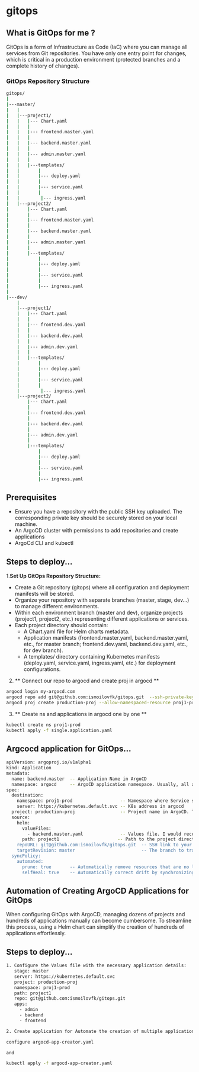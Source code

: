 # gitops
## What is GitOps for me ?
GitOps is a form of Infrastructure as Code (IaC) where you can manage all services from Git repositories. You have only one entry point for changes, which is critical in a production environment (protected branches and a complete history of changes).
### GitOps Repository Structure
```sh
gitops/
|
|---master/
|   |   
|   |---project1/
|   |   |--- Chart.yaml
|   |   |
|   |   |--- frontend.master.yaml
|   |   |    
|   |   |--- backend.master.yaml
|   |   |   
|   |   |--- admin.master.yaml
|   |   |
|   |   |---templates/
|   |       |
|   |       |--- deploy.yaml
|   |       |
|   |       |--- service.yaml
|   |       |
|   |        |--- ingress.yaml
|   |---project2/
|       |--- Chart.yaml
|       |
|       |--- frontend.master.yaml
|       |    
|       |--- backend.master.yaml
|       |   
|       |--- admin.master.yaml
|       |
|       |---templates/
|           |
|           |--- deploy.yaml
|           |
|           |--- service.yaml
|           |
|           |--- ingress.yaml
|
|---dev/
    |   
    |---project1/
    |   |--- Chart.yaml
    |   |
    |   |--- frontend.dev.yaml
    |   |    
    |   |--- backend.dev.yaml
    |   |   
    |   |--- admin.dev.yaml
    |   |
    |   |---templates/
    |       |
    |       |--- deploy.yaml
    |       |
    |       |--- service.yaml
    |       |
    |        |--- ingress.yaml
    |---project2/
        |--- Chart.yaml
        |
        |--- frontend.dev.yaml
        |    
        |--- backend.dev.yaml
        |   
        |--- admin.dev.yaml
        |
        |---templates/
            |
            |--- deploy.yaml
            |
            |--- service.yaml
            |
            |--- ingress.yaml
```
## Prerequisites
* Ensure you have a repository with the public SSH key uploaded. The corresponding private key should be securely stored on your local machine.
* An ArgoCD cluster with permissions to add repositories and create applications
* ArgoCd CLI and kubectl

## Steps to deploy...

1.**Set Up GitOps Repository Structure:**
* Create a Git repository (gitops) where all configuration and deployment manifests will be stored.
* Organize your repository with separate branches (master, stage, dev...) to manage different environments.
* Within each environment branch (master and dev), organize projects (project1, project2, etc.) representing different applications or services.
* Each project directory should contain:
    *   A Chart.yaml file for Helm charts metadata.
    * Application manifests (frontend.master.yaml, backend.master.yaml, etc., for master branch; frontend.dev.yaml, backend.dev.yaml, etc., for dev branch).
    * A templates/ directory containing Kubernetes manifests (deploy.yaml, service.yaml, ingress.yaml, etc.) for deployment configurations.
2. ** Connect our repo to argocd and create proj in argocd **
```sh
argocd login my-argocd.com
argocd repo add git@github.com:ismoilovfk/gitops.git  --ssh-private-key-path .ssh/id_rsa
argocd proj create production-proj --allow-namespaced-resource proj1-prod
```
3. ** Create ns and applications in argocd one by one **
```sh
kubectl create ns proj1-prod
kubectl apply -f single.application.yaml
```
## Argcocd application for GitOps...
```sh
apiVersion: argoproj.io/v1alpha1
kind: Application
metadata:
  name: backend.master  -- Application Name in ArgoCD
  namespace: argocd     -- ArgoCD application namespace. Usually, all applications are located in the argocd namespace, but you locate them anywhere.
spec:
  destination:
    namespace: proj1-prod                  -- Namespace where Service shoud locate
    server: https://kubernetes.default.svc -- K8s address in argocd
  project: production-proj                 -- Project name in ArgoCD. This will not affect the application directly.
  source:
    helm:
      valueFiles:
        - backend.master.yaml              -- Values file. I would recommend adding the stage in the filename. This adds an extra level of protection, ensuring you don't accidentally change something while thinking you're in a different branch. Including the branch and stage in the filename provides clarity on where and what stage you are making changes.
      path: project1                      -- Path to the project directory. This specifies the location of the project's source code and configuration files within the repository.
    repoURL: git@github.com:ismoilovfk/gitops.git  -- SSH link to your Git repository
    targetRevision: master                         -- The branch to track. This specifies which branch in the repository ArgoCD should monitor for updates and changes.
  syncPolicy:
    automated:
      prune: true       -- Automatically remove resources that are no longer defined in the Git repository.
      selfHeal: true    -- Automatically correct drift by synchronizing the live state with the desired state defined in the Git repository.

```

## Automation of Creating ArgoCD Applications for GitOps

When configuring GitOps with ArgoCD, managing dozens of projects and hundreds of applications manually can become cumbersome. To streamline this process, using a Helm chart can simplify the creation of hundreds of applications effortlessly.


## Steps to deploy...

```sh
1. Configure the Values file with the necessary application details:
   stage: master
   server: https://kubernetes.default.svc
   project: production-proj
   namespace: proj1-prod
   path: project1
   repo: git@github.com:ismoilovfk/gitops.git
   apps:
     - admin
     - backend
     - frontend

2. Create application for Automate the creation of multiple applications to avoid manual creation of hundreds of applications:

configure argocd-app-creator.yaml

and

kubectl apply -f argocd-app-creator.yaml

```
